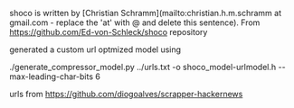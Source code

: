shoco is written by [Christian Schramm](mailto:christian.h.m.schramm at gmail.com - replace the 'at' with @ and delete this sentence).
From https://github.com/Ed-von-Schleck/shoco repository 

generated a custom url optmized model using

./generate_compressor_model.py ../urls.txt -o shoco_model-urlmodel.h --max-leading-char-bits 6

urls from https://github.com/diogoalves/scrapper-hackernews
